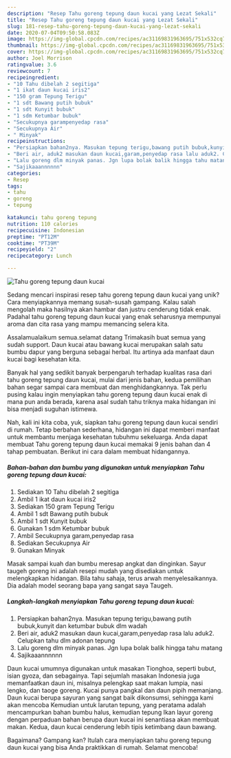 ```yaml
---
description: "Resep Tahu goreng tepung daun kucai yang Lezat Sekali"
title: "Resep Tahu goreng tepung daun kucai yang Lezat Sekali"
slug: 181-resep-tahu-goreng-tepung-daun-kucai-yang-lezat-sekali
date: 2020-07-04T09:50:58.083Z
image: https://img-global.cpcdn.com/recipes/ac31169831963695/751x532cq70/tahu-goreng-tepung-daun-kucai-foto-resep-utama.jpg
thumbnail: https://img-global.cpcdn.com/recipes/ac31169831963695/751x532cq70/tahu-goreng-tepung-daun-kucai-foto-resep-utama.jpg
cover: https://img-global.cpcdn.com/recipes/ac31169831963695/751x532cq70/tahu-goreng-tepung-daun-kucai-foto-resep-utama.jpg
author: Joel Morrison
ratingvalue: 3.6
reviewcount: 7
recipeingredient:
- "10 Tahu dibelah 2 segitiga"
- "1 ikat daun kucai iris2"
- "150 gram Tepung Terigu"
- "1 sdt Bawang putih bubuk"
- "1 sdt Kunyit bubuk"
- "1 sdm Ketumbar bubuk"
- "Secukupnya garampenyedap rasa"
- "Secukupnya Air"
- " Minyak"
recipeinstructions:
- "Persiapkan bahan2nya. Masukan tepung terigu,bawang putih bubuk,kunyit dan ketumbar bubuk dlm wadah"
- "Beri air, aduk2 masukan daun kucai,garam,penyedap rasa lalu aduk2. Celupkan tahu dlm adonan tepung"
- "Lalu goreng dlm minyak panas. Jgn lupa bolak balik hingga tahu matang"
- "Sajikaaannnnnn"
categories:
- Resep
tags:
- tahu
- goreng
- tepung

katakunci: tahu goreng tepung 
nutrition: 110 calories
recipecuisine: Indonesian
preptime: "PT12M"
cooktime: "PT39M"
recipeyield: "2"
recipecategory: Lunch

---
```



![Tahu goreng tepung daun kucai](https://img-global.cpcdn.com/recipes/ac31169831963695/751x532cq70/tahu-goreng-tepung-daun-kucai-foto-resep-utama.jpg)

Sedang mencari inspirasi resep tahu goreng tepung daun kucai yang unik? Cara menyiapkannya memang susah-susah gampang. Kalau salah mengolah maka hasilnya akan hambar dan justru cenderung tidak enak. Padahal tahu goreng tepung daun kucai yang enak seharusnya mempunyai aroma dan cita rasa yang mampu memancing selera kita.

Assalamualaikum semua.selamat datang Trimakasih buat semua yang sudah support. Daun kucai atau bawang kucai merupakan salah satu bumbu dapur yang berguna sebagai herbal. Itu artinya ada manfaat daun kucai bagi kesehatan kita.

Banyak hal yang sedikit banyak berpengaruh terhadap kualitas rasa dari tahu goreng tepung daun kucai, mulai dari jenis bahan, kedua pemilihan bahan segar sampai cara membuat dan menghidangkannya. Tak perlu pusing kalau ingin menyiapkan tahu goreng tepung daun kucai enak di mana pun anda berada, karena asal sudah tahu triknya maka hidangan ini bisa menjadi suguhan istimewa.


Nah, kali ini kita coba, yuk, siapkan tahu goreng tepung daun kucai sendiri di rumah. Tetap berbahan sederhana, hidangan ini dapat memberi manfaat untuk membantu menjaga kesehatan tubuhmu sekeluarga. Anda dapat membuat Tahu goreng tepung daun kucai memakai 9 jenis bahan dan 4 tahap pembuatan. Berikut ini cara dalam membuat hidangannya.

<!--inarticleads1-->

##### Bahan-bahan dan bumbu yang digunakan untuk menyiapkan Tahu goreng tepung daun kucai:

1. Sediakan 10 Tahu dibelah 2 segitiga
1. Ambil 1 ikat daun kucai iris2
1. Sediakan 150 gram Tepung Terigu
1. Ambil 1 sdt Bawang putih bubuk
1. Ambil 1 sdt Kunyit bubuk
1. Gunakan 1 sdm Ketumbar bubuk
1. Ambil Secukupnya garam,penyedap rasa
1. Sediakan Secukupnya Air
1. Gunakan  Minyak


Masak sampai kuah dan bumbu meresap angkat dan dinginkan. Sayur taugeh goreng ini adalah resepi mudah yang disediakan untuk melengkapkan hidangan. Bila tahu sahaja, terus arwah menyelesaikannya. Dia adalah model seorang bapa yang sangat saya Taugeh. 

<!--inarticleads2-->

##### Langkah-langkah menyiapkan Tahu goreng tepung daun kucai:

1. Persiapkan bahan2nya. Masukan tepung terigu,bawang putih bubuk,kunyit dan ketumbar bubuk dlm wadah
1. Beri air, aduk2 masukan daun kucai,garam,penyedap rasa lalu aduk2. Celupkan tahu dlm adonan tepung
1. Lalu goreng dlm minyak panas. Jgn lupa bolak balik hingga tahu matang
1. Sajikaaannnnnn


Daun kucai umumnya digunakan untuk masakan Tionghoa, seperti bubut, isian gyoza, dan sebagainya. Tapi sejumlah masakan Indonesia juga memanfaatkan daun ini, misalnya pelengkap saat makan lumpia, nasi lengko, dan taoge goreng. Kucai punya pangkal dan daun pipih memanjang. Daun kucai berupa sayuran yang sangat baik dikonsumsi, sehingga kami akan mencoba Kemudian untuk larutan tepung, yang peratama adalah mencampurkan bahan bumbu halus, kemudian tepung Ikan layur goreng dengan perpaduan bahan berupa daun kucai ini senantiasa akan membuat makan. Kedua, daun kucai cenderung lebih tipis ketimbang daun bawang. 

Bagaimana? Gampang kan? Itulah cara menyiapkan tahu goreng tepung daun kucai yang bisa Anda praktikkan di rumah. Selamat mencoba!
